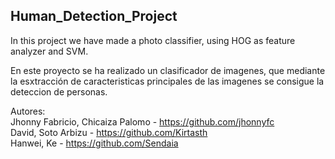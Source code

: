 ## Human_Detection_Project

In this project we have made a photo classifier, using HOG as feature analyzer and SVM.

En este proyecto se ha realizado un clasificador de imagenes, que mediante la esxtracción de caracteristicas principales de las imagenes se consigue la deteccion de personas.


Autores:                                                                                                                                 
Jhonny Fabricio, Chicaiza Palomo - https://github.com/jhonnyfc                                                                         
David, Soto Arbizu - https://github.com/Kirtasth                                                                                       
Hanwei, Ke - https://github.com/Sendaia

